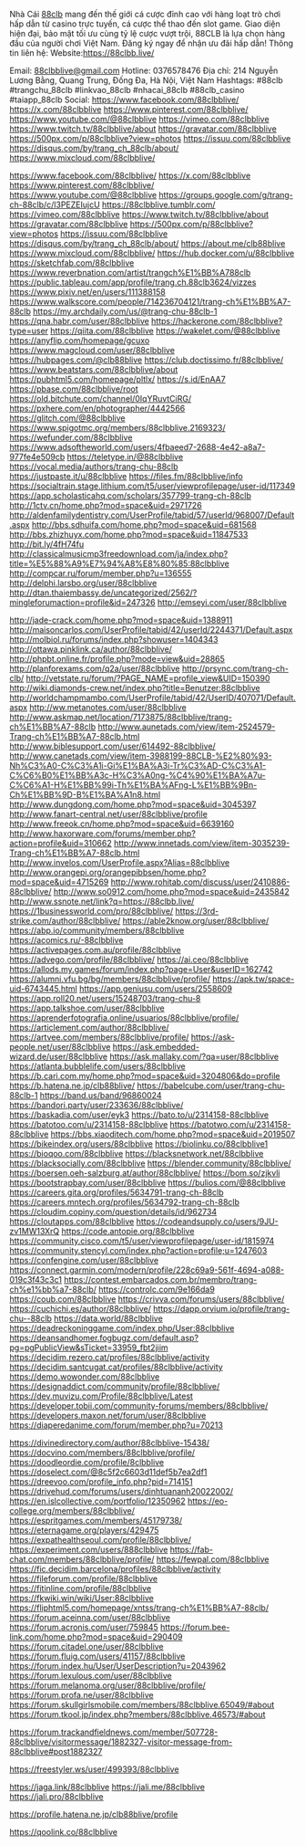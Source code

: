 Nhà Cái <a href="https://88clbb.live/">88clb</a> mang đến thế giới cá cược đỉnh cao với hàng loạt trò chơi hấp dẫn từ casino trực tuyến, cá cược thể thao đến slot game. Giao diện hiện đại, bảo mật tối ưu cùng tỷ lệ cược vượt trội, 88CLB là lựa chọn hàng đầu của người chơi Việt Nam. Đăng ký ngay để nhận ưu đãi hấp dẫn!
Thông tin liên hệ:
Website:<a href="https://88clbb.live/">https://88clbb.live/</a>

Email: 88clbblive@gmail.com
Hotline: 0376578476
Địa chỉ: 214 Nguyễn Lương Bằng, Quang Trung, Đống Đa, Hà Nội, Việt Nam
Hashtags: #88clb #trangchu_88clb #linkvao_88clb #nhacai_88clb #88clb_casino #taiapp_88clb
Social:
<a href="https://www.facebook.com/88clbblive/">https://www.facebook.com/88clbblive/</a>
<a href="https://x.com/88clbblive">https://x.com/88clbblive</a>
<a href="https://www.pinterest.com/88clbblive/">https://www.pinterest.com/88clbblive/</a>
<a href="https://www.youtube.com/@88clbblive">https://www.youtube.com/@88clbblive</a>
<a href="https://vimeo.com/88clbblive">https://vimeo.com/88clbblive</a>
<a href="https://www.twitch.tv/88clbblive/about">https://www.twitch.tv/88clbblive/about</a>
<a href="https://gravatar.com/88clbblive">https://gravatar.com/88clbblive</a>
<a href="https://500px.com/p/88clbblive?view=photos">https://500px.com/p/88clbblive?view=photos</a>
<a href="https://issuu.com/88clbblive">https://issuu.com/88clbblive</a>
<a href="https://disqus.com/by/trang_ch_88clb/about/">https://disqus.com/by/trang_ch_88clb/about/</a>
<a href="https://www.mixcloud.com/88clbblive/">https://www.mixcloud.com/88clbblive/</a>



https://www.facebook.com/88clbblive/
https://x.com/88clbblive
https://www.pinterest.com/88clbblive/
https://www.youtube.com/@88clbblive
https://groups.google.com/g/trang-ch-88clb/c/l3PEZEIujcU
https://88clbblive.tumblr.com/
https://vimeo.com/88clbblive
https://www.twitch.tv/88clbblive/about
https://gravatar.com/88clbblive
https://500px.com/p/88clbblive?view=photos
https://issuu.com/88clbblive
https://disqus.com/by/trang_ch_88clb/about/
https://about.me/clb88blive
https://www.mixcloud.com/88clbblive/
https://hub.docker.com/u/88clbblive
https://sketchfab.com/88clbblive
https://www.reverbnation.com/artist/trangch%E1%BB%A788clb
https://public.tableau.com/app/profile/trang.ch.88clb3624/vizzes
https://www.pixiv.net/en/users/111388158
https://www.walkscore.com/people/714236704121/trang-ch%E1%BB%A7-88clb
https://my.archdaily.com/us/@trang-chu-88clb-1
https://qna.habr.com/user/88clbblive
https://hackerone.com/88clbblive?type=user
https://qiita.com/88clbblive
https://wakelet.com/@88clbblive
https://anyflip.com/homepage/gcuxo
https://www.magcloud.com/user/88clbblive
https://hubpages.com/@clb88blive
https://club.doctissimo.fr/88clbblive/
https://www.beatstars.com/88clbblive/about
https://pubhtml5.com/homepage/pltlx/
https://s.id/EnAA7
https://pbase.com/88clbblive/root
https://old.bitchute.com/channel/0IqYRuvtCiRG/
https://pxhere.com/en/photographer/4442566
https://glitch.com/@88clbblive
https://www.spigotmc.org/members/88clbblive.2169323/
https://wefunder.com/88clbblive
https://www.adsoftheworld.com/users/4fbaeed7-2688-4e42-a8a7-977fe4e509cb
https://teletype.in/@88clbblive
https://vocal.media/authors/trang-chu-88clb
https://justpaste.it/u/88clbblive
https://files.fm/88clbblive/info
https://socialtrain.stage.lithium.com/t5/user/viewprofilepage/user-id/117349
https://app.scholasticahq.com/scholars/357799-trang-ch-88clb
http://1ctv.cn/home.php?mod=space&uid=2971726
http://aldenfamilydentistry.com/UserProfile/tabid/57/userId/968007/Default.aspx
http://bbs.sdhuifa.com/home.php?mod=space&uid=681568
http://bbs.zhizhuyx.com/home.php?mod=space&uid=11847533
http://bit.ly/4fH74fu
http://classicalmusicmp3freedownload.com/ja/index.php?title=%E5%88%A9%E7%94%A8%E8%80%85:88clbblive
http://compcar.ru/forum/member.php?u=136555
http://delphi.larsbo.org/user/88clbblive
http://dtan.thaiembassy.de/uncategorized/2562/?mingleforumaction=profile&id=247326
http://emseyi.com/user/88clbblive

http://jade-crack.com/home.php?mod=space&uid=1388911
http://maisoncarlos.com/UserProfile/tabid/42/userId/2244371/Default.aspx
http://molbiol.ru/forums/index.php?showuser=1404343
http://ottawa.pinklink.ca/author/88clbblive/
http://phpbt.online.fr/profile.php?mode=view&uid=28865
http://planforexams.com/q2a/user/88clbblive
http://prsync.com/trang-ch-clb/
http://vetstate.ru/forum/?PAGE_NAME=profile_view&UID=150390
http://wiki.diamonds-crew.net/index.php?title=Benutzer:88clbblive
http://worldchampmambo.com/UserProfile/tabid/42/UserID/407071/Default.aspx
http://ww.metanotes.com/user/88clbblive
http://www.askmap.net/location/7173875/88clbblive/trang-ch%E1%BB%A7-88clb
http://www.aunetads.com/view/item-2524579-Trang-ch%E1%BB%A7-88clb.html
http://www.biblesupport.com/user/614492-88clbblive/
http://www.canetads.com/view/item-3988199-88CLB-%E2%80%93-Nh%C3%A0-C%C3%A1i-Gi%E1%BA%A3i-Tr%C3%AD-C%C3%A1-C%C6%B0%E1%BB%A3c-H%C3%A0ng-%C4%90%E1%BA%A7u-C%C6%A1-H%E1%BB%99i-Th%E1%BA%AFng-L%E1%BB%9Bn-Ch%E1%BB%9D-B%E1%BA%A1n8.html
http://www.dungdong.com/home.php?mod=space&uid=3045397
http://www.fanart-central.net/user/88clbblive/profile
http://www.freeok.cn/home.php?mod=space&uid=6639160
http://www.haxorware.com/forums/member.php?action=profile&uid=310662
http://www.innetads.com/view/item-3035239-Trang-ch%E1%BB%A7-88clb.html
http://www.invelos.com/UserProfile.aspx?Alias=88clbblive
http://www.orangepi.org/orangepibbsen/home.php?mod=space&uid=4715269
http://www.rohitab.com/discuss/user/2410886-88clbblive/
http://www.so0912.com/home.php?mod=space&uid=2435842
http://www.ssnote.net/link?q=https://88clbb.live/
https://1businessworld.com/pro/88clbblive/
https://3rd-strike.com/author/88clbblive/
https://able2know.org/user/88clbblive/
https://abp.io/community/members/88clbblive
https://acomics.ru/-88clbblive
https://activepages.com.au/profile/88clbblive
https://advego.com/profile/88clbblive/
https://ai.ceo/88clbblive
https://allods.my.games/forum/index.php?page=User&userID=162742
https://alumni.vfu.bg/bg/members/88clbblive/profile/
https://apk.tw/space-uid-6743445.html
https://app.geniusu.com/users/2558609
https://app.roll20.net/users/15248703/trang-chu-8
https://app.talkshoe.com/user/88clbblive
https://aprenderfotografia.online/usuarios/88clbblive/profile/
https://articlement.com/author/88clbblive/
https://artvee.com/members/88clbblive/profile/
https://ask-people.net/user/88clbblive
https://ask.embedded-wizard.de/user/88clbblive
https://ask.mallaky.com/?qa=user/88clbblive
https://atlanta.bubblelife.com/users/88clbblive
https://b.cari.com.my/home.php?mod=space&uid=3204806&do=profile
https://b.hatena.ne.jp/clb88blive/
https://babelcube.com/user/trang-chu-88clb-1
https://band.us/band/96860024
https://bandori.party/user/233636/88clbblive/
https://baskadia.com/user/eyk3
https://bato.to/u/2314158-88clbblive
https://batotoo.com/u/2314158-88clbblive
https://batotwo.com/u/2314158-88clbblive
https://bbs.xiaoditech.com/home.php?mod=space&uid=2019507
https://bikeindex.org/users/88clbblive
https://biolinku.co/88clbblive1
https://bioqoo.com/88clbblive
https://blacksnetwork.net/88clbblive
https://blacksocially.com/88clbblive
https://blender.community/88clbblive/
https://boersen.oeh-salzburg.at/author/88clbblive/
https://bom.so/zjkvli
https://bootstrapbay.com/user/88clbblive
https://bulios.com/@88clbblive
https://careers.gita.org/profiles/5634791-trang-ch-88clb
https://careers.mntech.org/profiles/5634792-trang-ch-88clb
https://cloudim.copiny.com/question/details/id/962734
https://cloutapps.com/88clbblive
https://codeandsupply.co/users/9JU-zv1MW13XrQ
https://code.antopie.org/88clbblive
https://community.cisco.com/t5/user/viewprofilepage/user-id/1815974
https://community.stencyl.com/index.php?action=profile;u=1247603
https://confengine.com/user/88clbblive
https://connect.garmin.com/modern/profile/228c69a9-561f-4694-a088-019c3f43c3c1
https://contest.embarcados.com.br/membro/trang-ch%e1%bb%a7-88clb/
https://controlc.com/9e166da9
https://coub.com/88clbblive
https://crivva.com/forums/users/88clbblive/
https://cuchichi.es/author/88clbblive/
https://dapp.orvium.io/profile/trang-chu--88clb
https://data.world/88clbblive
https://deadreckoninggame.com/index.php/User:88clbblive
https://deansandhomer.fogbugz.com/default.asp?pg=pgPublicView&sTicket=33959_fbt2jiim
https://decidim.rezero.cat/profiles/88clbblive/activity
https://decidim.santcugat.cat/profiles/88clbblive/activity
https://demo.wowonder.com/88clbblive
https://designaddict.com/community/profile/88clbblive/
https://dev.muvizu.com/Profile/88clbblive/Latest
https://developer.tobii.com/community-forums/members/88clbblive/
https://developers.maxon.net/forum/user/88clbblive
https://diaperedanime.com/forum/member.php?u=70213

https://divinedirectory.com/author/88clbblive-15438/
https://docvino.com/members/88clbblive/profile/
https://doodleordie.com/profile/8clbblive
https://doselect.com/@8c5f2c6603d11def5b7ea2df1
https://dreevoo.com/profile_info.php?pid=714151
https://drivehud.com/forums/users/dinhtuananh20022002/
https://en.islcollective.com/portfolio/12350962
https://eo-college.org/members/88clbblive/
https://espritgames.com/members/45179738/
https://eternagame.org/players/429475
https://expathealthseoul.com/profile/88clbblive/
https://experiment.com/users/888clbblive
https://fab-chat.com/members/88clbblive/profile/
https://fewpal.com/88clbblive
https://fic.decidim.barcelona/profiles/88clbblive/activity
https://fileforum.com/profile/88clbblive
https://fitinline.com/profile/88clbblive
https://fkwiki.win/wiki/User:88clbblive
https://fliphtml5.com/homepage/xntss/trang-ch%E1%BB%A7-88clb/
https://forum.aceinna.com/user/88clbblive
https://forum.acronis.com/user/759845
https://forum.bee-link.com/home.php?mod=space&uid=290409
https://forum.citadel.one/user/88clbblive
https://forum.fluig.com/users/41157/88clbblive
https://forum.index.hu/User/UserDescription?u=2043962
https://forum.lexulous.com/user/88clbblive
https://forum.melanoma.org/user/88clbblive/profile/
https://forum.profa.ne/user/88clbblive
https://forum.skullgirlsmobile.com/members/88clbblive.65049/#about
https://forum.tkool.jp/index.php?members/88clbblive.46573/#about

https://forum.trackandfieldnews.com/member/507728-88clbblive/visitormessage/1882327-visitor-message-from-88clbblive#post1882327

https://freestyler.ws/user/499393/88clbblive












































https://jaga.link/88clbblive
https://jali.me/88clbblive
https://jali.pro/88clbblive




















































































https://profile.hatena.ne.jp/clb88blive/profile





https://qoolink.co/88clbblive












































































































































































































































































































































































































